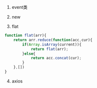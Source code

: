 1. event类


2. new

3. flat
```js
function flat(arr){
    return arr.reduce(function(acc,cur){
        if(Array.isArray(current)){
            return flat(arr);
        }else{
            return acc.concat(cur);
        }
    },[])
}
```

4. axios
